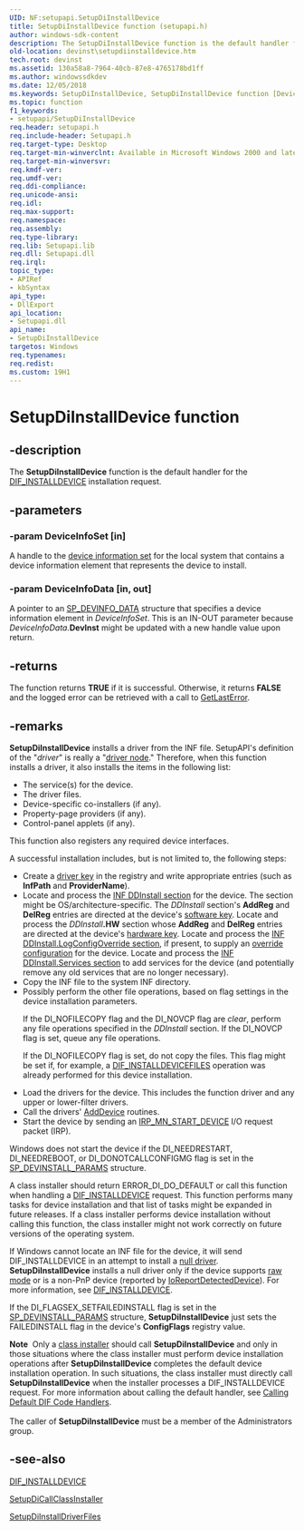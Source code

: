 ```yaml
---
UID: NF:setupapi.SetupDiInstallDevice
title: SetupDiInstallDevice function (setupapi.h)
author: windows-sdk-content
description: The SetupDiInstallDevice function is the default handler for the DIF_INSTALLDEVICE installation request.
old-location: devinst\setupdiinstalldevice.htm
tech.root: devinst
ms.assetid: 130a58a8-7964-40cb-87e8-4765178bd1ff
ms.author: windowssdkdev
ms.date: 12/05/2018
ms.keywords: SetupDiInstallDevice, SetupDiInstallDevice function [Device and Driver Installation], devinst.setupdiinstalldevice, di-rtns_5b8edbe1-3653-41c6-8a61-12f11544ff08.xml, setupapi/SetupDiInstallDevice
ms.topic: function
f1_keywords:
- setupapi/SetupDiInstallDevice
req.header: setupapi.h
req.include-header: Setupapi.h
req.target-type: Desktop
req.target-min-winverclnt: Available in Microsoft Windows 2000 and later versions of Windows.
req.target-min-winversvr: 
req.kmdf-ver: 
req.umdf-ver: 
req.ddi-compliance: 
req.unicode-ansi: 
req.idl: 
req.max-support: 
req.namespace: 
req.assembly: 
req.type-library: 
req.lib: Setupapi.lib
req.dll: Setupapi.dll
req.irql: 
topic_type:
- APIRef
- kbSyntax
api_type:
- DllExport
api_location:
- Setupapi.dll
api_name:
- SetupDiInstallDevice
targetos: Windows
req.typenames: 
req.redist: 
ms.custom: 19H1
---
```


# SetupDiInstallDevice function


## -description


The <b>SetupDiInstallDevice</b> function is the default handler for the <a href="https://docs.microsoft.com/windows-hardware/drivers/install/dif-installdevice">DIF_INSTALLDEVICE</a> installation request. 


## -parameters




### -param DeviceInfoSet [in]

A handle to the <a href="https://docs.microsoft.com/windows-hardware/drivers/install/device-information-sets">device information set</a> for the local system that contains a device information element that represents the device to install. 


### -param DeviceInfoData [in, out]

A pointer to an <a href="https://docs.microsoft.com/windows/desktop/api/setupapi/ns-setupapi-sp_devinfo_data">SP_DEVINFO_DATA</a> structure that specifies a device information element in <i>DeviceInfoSet</i>. This is an IN-OUT parameter because <i>DeviceInfoData.</i><b>DevInst</b> might be updated with a new handle value upon return.


## -returns



The function returns <b>TRUE</b> if it is successful. Otherwise, it returns <b>FALSE</b> and the logged error can be retrieved with a call to <a href="https://docs.microsoft.com/windows/desktop/api/errhandlingapi/nf-errhandlingapi-getlasterror">GetLastError</a>.




## -remarks



<b>SetupDiInstallDevice</b> installs a driver from the INF file. SetupAPI's definition of the "<i>driver</i>" is really a "<a href="https://docs.microsoft.com/windows-hardware/drivers/">driver node</a>." Therefore, when this function installs a driver, it also installs the items in the following list:

<ul>
<li>
The service(s) for the device.

</li>
<li>
The driver files.

</li>
<li>
Device-specific co-installers (if any).

</li>
<li>
Property-page providers (if any).

</li>
<li>
Control-panel applets (if any).

</li>
</ul>
This function also registers any required device interfaces. 

A successful installation includes, but is not limited to, the following steps:

<ul>
<li>
Create a <a href="https://docs.microsoft.com/windows-hardware/drivers/">driver key</a> in the registry and write appropriate entries (such as <b>InfPath</b> and <b>ProviderName</b>).

</li>
<li>
Locate and process the <a href="https://docs.microsoft.com/windows-hardware/drivers/install/inf-ddinstall-section">INF DDInstall section</a> for the device. The section might be OS/architecture-specific. The <i>DDInstall</i> section's <b>AddReg</b> and <b>DelReg</b> entries are directed at the device's <a href="https://docs.microsoft.com/windows-hardware/drivers/">software key</a>. Locate and process the <i>DDInstall</i><b>.HW</b> section whose <b>AddReg</b> and <b>DelReg</b> entries are directed at the device's <a href="https://docs.microsoft.com/windows-hardware/drivers/">hardware key</a>. Locate and process the <a href="https://docs.microsoft.com/windows-hardware/drivers/install/inf-ddinstall-logconfigoverride-section">INF DDInstall.LogConfigOverride section</a>, if present, to supply an <a href="https://docs.microsoft.com/windows-hardware/drivers/kernel/hardware-resources">override configuration</a> for the device. Locate and process the <a href="https://docs.microsoft.com/windows-hardware/drivers/install/inf-ddinstall-services-section">INF DDInstall.Services section</a> to add services for the device (and potentially remove any old services that are no longer necessary).

</li>
<li>
Copy the INF file to the system INF directory.

</li>
<li>
Possibly perform the other file operations, based on flag settings in the device installation parameters. 

If the DI_NOFILECOPY flag and the DI_NOVCP flag are <i>clear</i>, perform any file operations specified in the <i>DDInstall </i>section. If the DI_NOVCP flag is set, queue any file operations. 

If the DI_NOFILECOPY flag is set, do not copy the files. This flag might be set if, for example, a <a href="https://docs.microsoft.com/windows-hardware/drivers/install/dif-installdevicefiles">DIF_INSTALLDEVICEFILES</a> operation was already performed for this device installation. 

</li>
<li>
Load the drivers for the device. This includes the function driver and any upper or lower-filter drivers.

</li>
<li>
Call the drivers' <a href="https://docs.microsoft.com/windows-hardware/drivers/ddi/content/wdm/nc-wdm-driver_add_device">AddDevice</a> routines.

</li>
<li>
Start the device by sending an  <a href="https://docs.microsoft.com/windows-hardware/drivers/kernel/irp-mn-start-device">IRP_MN_START_DEVICE</a> I/O request packet (IRP).

</li>
</ul>
Windows does not start the device if the DI_NEEDRESTART, DI_NEEDREBOOT, or DI_DONOTCALLCONFIGMG flag is set in the <a href="https://docs.microsoft.com/windows/desktop/api/setupapi/ns-setupapi-sp_devinstall_params_a">SP_DEVINSTALL_PARAMS</a> structure.

A class installer should return ERROR_DI_DO_DEFAULT or call this function when handling a <a href="https://docs.microsoft.com/windows-hardware/drivers/install/dif-installdevice">DIF_INSTALLDEVICE</a> request. This function performs many tasks for device installation and that list of tasks might be expanded in future releases. If a class installer performs device installation without calling this function, the class installer might not work correctly on future versions of the operating system. 

If Windows cannot locate an INF file for the device, it will send DIF_INSTALLDEVICE in an attempt to install a <a href="https://docs.microsoft.com/windows-hardware/drivers/">null driver</a>. <b>SetupDiInstallDevice</b> installs a null driver only if the device supports <a href="https://docs.microsoft.com/windows-hardware/drivers/">raw mode</a> or is a non-PnP device (reported by <a href="https://docs.microsoft.com/windows-hardware/drivers/ddi/content/ntddk/nf-ntddk-ioreportdetecteddevice">IoReportDetectedDevice</a>). For more information, see <a href="https://docs.microsoft.com/windows-hardware/drivers/install/dif-installdevice">DIF_INSTALLDEVICE</a>.

If the DI_FLAGSEX_SETFAILEDINSTALL flag is set in the <a href="https://docs.microsoft.com/windows/desktop/api/setupapi/ns-setupapi-sp_devinstall_params_a">SP_DEVINSTALL_PARAMS</a> structure, <b>SetupDiInstallDevice</b> just sets the FAILEDINSTALL flag in the device's <b>ConfigFlags</b> registry value.

<div class="alert"><b>Note</b>  Only a <a href="https://docs.microsoft.com/windows-hardware/drivers/">class installer</a> should call <b>SetupDiInstallDevice</b> and only in those situations where the class installer must perform device installation operations after <b>SetupDiInstallDevice</b> completes the default device installation operation. In such situations, the class installer must directly call <b>SetupDiInstallDevice</b> when the installer processes a DIF_INSTALLDEVICE request. For more information about calling the default handler, see <a href="https://docs.microsoft.com/windows-hardware/drivers/install/calling-the-default-dif-code-handlers">Calling Default DIF Code Handlers</a>.</div>
<div> </div>
The caller of <b>SetupDiInstallDevice</b> must be a member of the Administrators group.




## -see-also




<a href="https://docs.microsoft.com/windows-hardware/drivers/install/dif-installdevice">DIF_INSTALLDEVICE</a>



<a href="https://docs.microsoft.com/windows/desktop/api/setupapi/nf-setupapi-setupdicallclassinstaller">SetupDiCallClassInstaller</a>



<a href="https://docs.microsoft.com/windows/desktop/api/setupapi/nf-setupapi-setupdiinstalldriverfiles">SetupDiInstallDriverFiles</a>
 

 


